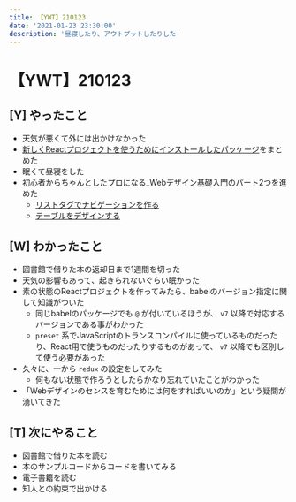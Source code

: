 ```yaml
---
title: 【YWT】210123
date: '2021-01-23 23:30:00'
description: '昼寝したり、アウトプットしたりした'
---
```


# 【YWT】210123

## [Y] やったこと

- 天気が悪くて外には出かけなかった
- [新しくReactプロジェクトを使うためにインストールしたパッケージ](https://expfrom.me/react-redux-project-babel-set/)をまとめた
- 眠くて昼寝をした
- 初心者からちゃんとしたプロになる_Webデザイン基礎入門のパート2つを進めた
  - [リストタグでナビゲーションを作る](https://github.com/LeeDDHH/book-output/blob/main/%E5%88%9D%E5%BF%83%E8%80%85%E3%81%8B%E3%82%89%E3%81%A1%E3%82%83%E3%82%93%E3%81%A8%E3%81%97%E3%81%9F%E3%83%97%E3%83%AD%E3%81%AB%E3%81%AA%E3%82%8B_Web%E3%83%87%E3%82%B6%E3%82%A4%E3%83%B3%E5%9F%BA%E7%A4%8E%E5%85%A5%E9%96%80/81_%E3%83%AA%E3%82%B9%E3%83%88%E3%82%BF%E3%82%B0%E3%81%A7%E3%83%8A%E3%83%93%E3%82%B2%E3%83%BC%E3%82%B7%E3%83%A7%E3%83%B3%E3%82%92%E4%BD%9C%E3%82%8B.md)
  - [テーブルをデザインする](https://github.com/LeeDDHH/book-output/blob/main/%E5%88%9D%E5%BF%83%E8%80%85%E3%81%8B%E3%82%89%E3%81%A1%E3%82%83%E3%82%93%E3%81%A8%E3%81%97%E3%81%9F%E3%83%97%E3%83%AD%E3%81%AB%E3%81%AA%E3%82%8B_Web%E3%83%87%E3%82%B6%E3%82%A4%E3%83%B3%E5%9F%BA%E7%A4%8E%E5%85%A5%E9%96%80/82_%E3%83%86%E3%83%BC%E3%83%96%E3%83%AB%E3%82%92%E3%83%87%E3%82%B6%E3%82%A4%E3%83%B3%E3%81%99%E3%82%8B.md)

## [W] わかったこと

- 図書館で借りた本の返却日まで1週間を切った
- 天気の影響もあって、起きられないぐらい眠かった
- 素の状態のReactプロジェクトを作ってみたら、babelのバージョン指定に関して知識がついた
  - 同じbabelのパッケージでも `@` が付いているほうが、 `v7` 以降で対応するバージョンである事がわかった
  - `preset` 系でJavaScriptのトランスコンパイルに使っているものだったり、React用で使うものだったりするものがあって、 `v7` 以降でも区別して使う必要があった
- 久々に、一から `redux` の設定をしてみた
  - 何もない状態で作ろうとしたらかなり忘れていたことがわかった
- 「Webデザインのセンスを育むためには何をすればいいのか」という疑問が湧いてきた

## [T] 次にやること

- 図書館で借りた本を読む
- 本のサンプルコードからコードを書いてみる
- 電子書籍を読む
- 知人との約束で出かける
